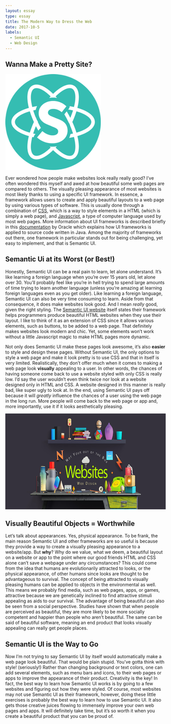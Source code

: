 ```yaml
---
layout: essay
type: essay
title: The Modern Way to Dress the Web
date: 2017-10-5
labels:
  - Semantic UI
  - Web Design
---
```


## Wanna Make a Pretty Site?

<img class="ui left floated image" width="300" src="../images/semanticui.png">

Ever wondered how people make websites look really really good? I’ve often wondered this myself and awed at how beautiful some web pages are compared to others. The visually pleasing appearance of most websites is most likely thanks to using a specific UI framework. In essence, a framework allows users to create and apply beautiful layouts to a web page by using various types of software. This is usually done through a combination of [CSS](https://www.w3schools.com/css/css_intro.asp), which is a way to style elements in a HTML (which is simply a web page), and [Javascript](https://www.w3schools.com/js/), a type of computer language used by most web pages. More information about UI frameworks is described briefly in this [documentation](https://docs.oracle.com/cd/E12517_01/back_office/pdf/141/html/pos_impg2/uiframework.htm) by Oracle which explains how UI frameworks is applied to source code written in Java. Among the majority of frameworks out there, one framework in particular stands out for being challenging, yet easy to implement, and that is Semantic UI.

## Semantic Ui at its Worst (or Best!)

Honestly, Semantic UI can be a real pain to learn, let alone understand. It’s like learning a foreign language when you’re over 15 years old, let alone over 30. You’ll probably feel like you’re in hell trying to spend large amounts of time trying to learn another language (unless you’re amazing at learning foreign languages even as you get older). Like learning a foreign language, Semantic UI can also be very time consuming to learn. Aside from that consequence, it does make websites look good. And I mean *really* good, given the right styling. The [Semantic UI website](https://semantic-ui.com/) itself states their framework helps programmers produce beautiful HTML websites when they use their layout. I like to think of it as an extension of CSS since it allows various elements, such as buttons, to be added to a web page. That definitely makes websites look modern and chic. Yet, some elements won’t work without a little Javascript magic to make HTML pages more dynamic. 

Not only does Semantic UI make these pages look awesome, it’s also **easier** to style and design these pages. Without Semantic UI, the only options to style a web page and make it look pretty is to use CSS and that in itself is very limited. Realistically, they don’t offer much when it comes to making a web page look **visually** appealing to a user. In other words, the chances of having someone come back to use a website styled with only CSS is really low. I’d say the user wouldn’t even think twice nor look at a website designed only in HTML and CSS. A website designed in this manner is really bad, like super ugly to look at. In the end, using Semantic UI pays off because it will *greatly* influence the chances of a user using the web page in the long run. More people will come back to the web page or app and, more importantly, use it if it looks aesthetically pleasing.       

<p align="center">
  <img height="300" src="../images/webdesign.jpg">
</p>

## Visually Beautiful Objects = Worthwhile

Let’s talk about appearances. Yes, physical appearance. To be frank, the main reason Semantic UI and other frameworks are so useful is because they provide a way to create a visually pleasing appearance to a website/app. But **why**? Why do we value, what we deem, a beautiful layout on a website or app to the point where our good friends HTML and CSS alone can’t save a webpage under any circumstances? This could come from the idea that humans are evolutionarily attracted to looks, or the physical appearance, of other humans since looks are thought to be advantageous to survival. The concept of being attracted to visually pleasing humans can be applied to objects in the environmental as well. This means we probably find media, such as web pages, apps, or games, attractive because we are genetically inclined to find attractive stimuli appealing as aids to our survival. The advantage of being beautiful can also be seen from a social perspective. Studies have shown that when people are perceived as beautiful, they are more likely to be more socially competent and happier than people who aren’t beautiful. The same can be said of beautiful software, meaning an end product that looks visually appealing can really get people places.  

## Semantic UI is the Way to Go

Now I’m not trying to say Semantic UI by itself would automatically make a web page look beautiful. That would be plain stupid. You’ve gotta think with style! (seriously!) Rather than changing background or text colors, one can add several elements, such as menu bars and icons, to their web pages or apps to improve the appearance of their product. Creativity is the key! In fact, the best way to learn how Semantic UI works is by going to a few websites and figuring out how they were styled. Of course, most websites may not use Semantic UI as their framework, however, doing these little exercises is probably the best way to learn how to use Semantic UI. It also gets those creative juices flowing to immensely improve your own web pages and apps. It will definitely take time, but it’s so worth it when you create a beautiful product that you can be proud of.  
